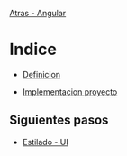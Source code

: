 [Atras - Angular](https://github.com/daniel18acevedo/DA2-Tecnologia/tree/angular)

# Indice

- [Definicion](https://github.com/daniel18acevedo/DA2-Tecnologia/tree/angular-navigation/navigation.md)

- [Implementacion proyecto](https://github.com/daniel18acevedo/DA2-Tecnologia/tree/angular-navigation/refactor.md)

## Siguientes pasos

- [Estilado - UI](https://github.com/daniel18acevedo/DA2-Tecnologia/tree/angular-style/style.md)
